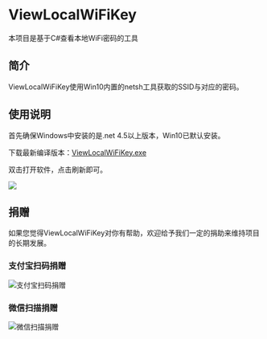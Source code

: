 # ViewLocalWiFiKey
本项目是基于C#查看本地WiFi密码的工具

## 简介
ViewLocalWiFiKey使用Win10内置的netsh工具获取的SSID与对应的密码。

## 使用说明
首先确保Windows中安装的是.net 4.5以上版本，Win10已默认安装。

下载最新编译版本：[ViewLocalWiFiKey.exe](https://raw.githubusercontent.com/xiaoxinpro/ViewLocalWiFiKey/master/bin/Debug/ViewLocalWiFiKey.exe)

双击打开软件，点击刷新即可。

![](https://github.com/xiaoxinpro/ViewLocalWiFiKey/raw/master/ViewLocalWiFiKey.png)

## 捐赠

如果您觉得ViewLocalWiFiKey对你有帮助，欢迎给予我们一定的捐助来维持项目的长期发展。

### 支付宝扫码捐赠

![支付宝扫码捐赠](https://upload-images.jianshu.io/upload_images/1568014-92c19d81f22e396b.png?imageMogr2/auto-orient/strip%7CimageView2/2/w/1240)

### 微信扫描捐赠

![微信扫描捐赠](https://upload-images.jianshu.io/upload_images/1568014-b63ed144369aff8e.png?imageMogr2/auto-orient/strip%7CimageView2/2/w/1240)